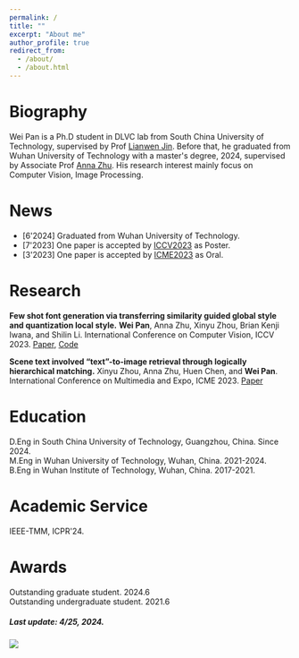 ```yaml
---
permalink: /
title: ""
excerpt: "About me"
author_profile: true
redirect_from: 
  - /about/
  - /about.html
---
```



# Biography
Wei Pan is a Ph.D student in DLVC lab from South China University of Technology, supervised by Prof [Lianwen Jin](http://www.dlvc-lab.net/lianwen/Index.html). Before that, he graduated from Wuhan University of Technology with a master's degree, 2024, supervised by Associate Prof [Anna Zhu](http://cst.whut.edu.cn/xygk/szdw/201809/t20180911_876961.shtml). His research interest mainly focus on Computer Vision, Image Processing. 


# News

* [6'2024] Graduated from Wuhan University of Technology.
* [7'2023] One paper is accepted by [ICCV2023](https://iccv2023.thecvf.com/) as Poster.  
* [3'2023] One paper is accepted by [ICME2023](https://www.2023.ieeeicme.org/) as Oral.



# Research

**Few shot font generation via transferring similarity guided global style and quantization local style.**
**Wei Pan**, Anna Zhu, Xinyu Zhou, Brian Kenji Iwana, and Shilin Li.
International Conference on Computer Vision, ICCV 2023. [Paper](https://openaccess.thecvf.com/content/ICCV2023/html/Pan_Few_Shot_Font_Generation_Via_Transferring_Similarity_Guided_Global_Style_ICCV_2023_paper.html), [Code](https://github.com/awei669/VQ-Font)


**Scene text involved “text”-to-image retrieval through logically hierarchical matching.**
Xinyu Zhou, Anna Zhu, Huen Chen, and **Wei Pan**.
International Conference on Multimedia and Expo, ICME 2023. [Paper](https://ieeexplore.ieee.org/abstract/document/10219982)  
  

# Education

D.Eng in South China University of Technology, Guangzhou, China. Since 2024.  
M.Eng in Wuhan University of Technology, Wuhan, China. 2021-2024.  
B.Eng in Wuhan Institute of Technology, Wuhan, China. 2017-2021.  

# Academic Service

IEEE-TMM, ICPR'24.

# Awards

Outstanding graduate student. 2024.6  
Outstanding undergraduate student. 2021.6


##### Last update: 4/25, 2024.


<a href='https://clustrmaps.com/site/1c07b'  title='Visit tracker'><img src='//clustrmaps.com/map_v2.png?cl=ffffff&w=400&t=tt&d=VwMJpNfSRvymxWpJ1PNkRBvE9Y8CcuHGeT4blD1IzLc&co=2d78ad&ct=ffffff'/></a>





